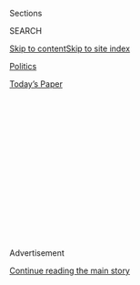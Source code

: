 <div id="app">

<div>

<div>

<div>

<div class="NYTAppHideMasthead css-1q2w90k e1suatyy0">

<div class="section css-ui9rw0 e1suatyy2">

<div class="css-eph4ug er09x8g0">

<div class="css-6n7j50">

</div>

<span class="css-1dv1kvn">Sections</span>

<div class="css-10488qs">

<span class="css-1dv1kvn">SEARCH</span>

</div>

[Skip to content](#site-content)[Skip to site
index](#site-index)

</div>

<div id="masthead-section-label" class="css-1wr3we4 eaxe0e00">

[Politics](https://www.nytimes.com/section/politics)

</div>

<div class="css-10698na e1huz5gh0">

</div>

</div>

<div id="masthead-bar-one" class="section hasLinks css-15hmgas e1csuq9d3">

<div class="css-uqyvli e1csuq9d0">

</div>

<div class="css-1uqjmks e1csuq9d1">

</div>

<div class="css-9e9ivx">

[](https://myaccount.nytimes.com/auth/login?response_type=cookie&client_id=vi)

</div>

<div class="css-1bvtpon e1csuq9d2">

[Today’s
Paper](https://www.nytimes.com/section/todayspaper)

</div>

</div>

</div>

</div>

<div data-aria-hidden="false">

<div id="site-content" data-role="main">

<div>

<div class="css-1aor85t" style="opacity:0.000000001;z-index:-1;visibility:hidden">

<div class="css-1hqnpie">

<div class="css-epjblv">

<span class="css-17xtcya">[Politics](/section/politics)</span><span class="css-x15j1o">|</span><span class="css-fwqvlz">Elijah
Cummings, Powerful Democrat Who Investigated Trump, Dies at
68</span>

</div>

<div class="css-k008qs">

<div class="css-1iwv8en">

<span class="css-18z7m18"></span>

<div>

</div>

</div>

<span class="css-1n6z4y">https://nyti.ms/33BWTUb</span>

<div class="css-1705lsu">

<div class="css-4xjgmj">

<div class="css-4skfbu" data-role="toolbar" data-aria-label="Social Media Share buttons, Save button, and Comments Panel with current comment count" data-testid="share-tools">

  - 
  - 
  - 
  - 
    
    <div class="css-6n7j50">
    
    </div>

  - 
  - 

</div>

</div>

</div>

</div>

</div>

</div>

<div id="NYT_TOP_BANNER_REGION" class="css-13pd83m">

</div>

<div id="top-wrapper" class="css-1sy8kpn">

<div id="top-slug" class="css-l9onyx">

Advertisement

</div>

[Continue reading the main
story](#after-top)

<div class="ad top-wrapper" style="text-align:center;height:100%;display:block;min-height:250px">

<div id="top" class="place-ad" data-position="top" data-size-key="top">

</div>

</div>

<div id="after-top">

</div>

</div>

<div>

<div id="sponsor-wrapper" class="css-1hyfx7x">

<div id="sponsor-slug" class="css-19vbshk">

Supported by

</div>

[Continue reading the main
story](#after-sponsor)

<div id="sponsor" class="ad sponsor-wrapper" style="text-align:center;height:100%;display:block">

</div>

<div id="after-sponsor">

</div>

</div>

<div class="css-186x18t">

</div>

<div class="css-1vkm6nb ehdk2mb0">

# Elijah Cummings, Powerful Democrat Who Investigated Trump, Dies at 68

</div>

A son of sharecroppers, he fought tirelessly for his hometown,
Baltimore, and became a key figure in the impeachment investigation of
President Trump.

![<span class="css-16f3y1r e13ogyst0">Representative Elijah E. Cummings,
the son of sharecroppers, rose to become one of the most powerful
Democrats in Congress and a central figure in the impeachment
investigation of President Trump. He died on Thursday in Baltimore at
68.</span><span class="css-cch8ym"><span class="css-1dv1kvn">Credit</span><span class="css-cnj6d5 e1z0qqy90" itemprop="copyrightHolder"><span class="css-1ly73wi e1tej78p0">Credit...</span><span>Justin
T. Gellerson for The New York
Times</span></span></span>](https://static01.nyt.com/images/2019/10/19/obituaries/00Cummings1-sub/00Cummings1-sub-videoSixteenByNine3000.jpg)

<div class="css-18e8msd">

<div class="css-vp77d3 epjyd6m0">

<div class="css-1baulvz">

By [<span class="css-1baulvz" itemprop="name">Sheryl Gay
Stolberg</span>](https://www.nytimes.com/by/sheryl-gay-stolberg) and
[<span class="css-1baulvz last-byline" itemprop="name">David
Stout</span>](https://www.nytimes.com/by/david-stout)

</div>

</div>

  - 
    
    <div class="css-ld3wwf e16638kd2">
    
    Published Oct. 17, 2019Updated Oct. 25,
    2019
    
    </div>

  - 
    
    <div class="css-4xjgmj">
    
    <div class="css-pvvomx" data-role="toolbar" data-aria-label="Social Media Share buttons, Save button, and Comments Panel with current comment count" data-testid="share-tools">
    
      - 
      - 
      - 
      - 
        
        <div class="css-6n7j50">
        
        </div>
    
      - 
      - 
    
    </div>
    
    </div>

</div>

</div>

<div class="section meteredContent css-1r7ky0e" name="articleBody" itemprop="articleBody">

<div class="css-1fanzo5 StoryBodyCompanionColumn">

<div class="css-53u6y8">

WASHINGTON — Representative Elijah E. Cummings, a son of sharecroppers
who rose to become one of the most powerful Democrats in Congress and a
central figure in the impeachment investigation of President Trump, died
on Thursday in Baltimore, his hometown. He was 68.

</div>

</div>

<div>

</div>

<div class="css-1fanzo5 StoryBodyCompanionColumn">

<div class="css-53u6y8">

His death, at Johns Hopkins Hospital, was confirmed by his wife, Maya
Rockeymoore Cummings, the Maryland State Democratic chairwoman. A
spokeswoman, Trudy Perkins, said in a statement that Mr. Cummings died
of “complications concerning longstanding health challenges.” No other
details were given.

</div>

</div>

<div class="css-1fanzo5 StoryBodyCompanionColumn">

<div class="css-53u6y8">

Mr. Cummings, who was serving his 13th term in the House, had been in
poor health. In recent years he had begun making his way around the
Capitol in a motorized scooter and using a walker to steady himself. In
2017, he was in the hospital for two months after complications of a
heart valve replacement, convinced, he[told The New York Times in
May,](https://www.nytimes.com/2019/05/08/us/politics/elijah-cummings-trump-impeachment.html?rref=collection%2Fbyline%2Fsheryl-gay-stolberg&action=click&contentCollection=undefined&region=stream&module=stream_unit&version=search&contentPlacement=2&pgtype=collection)that
he was “living on borrowed time.”

</div>

</div>

<div>

</div>

<div class="css-1fanzo5 StoryBodyCompanionColumn">

<div class="css-53u6y8">

With a booming voice and speaking cadence that hinted of the pulpit —
his parents were preachers — Mr. Cummings was a compelling figure on
Capitol Hill for more than two decades, repeatedly returned there by
voters in Maryland’s Seventh Congressional District, which takes in much
of Baltimore, including a section of the city with more than its share
of social problems. He campaigned tirelessly for stricter gun control
laws and help for those addicted to drugs. He was at times gruff, but
always respected.

But it was as chairman of the House Committee on Oversight and Reform —
the panel charged with maintaining integrity in government — that Mr.
Cummings may have left his most lasting legacy. The position gave him
sweeping power to investigate Mr. Trump and his administration, and he
used it.

He sparred with Mr. Trump in the most public of ways. [In
February](https://www.nytimes.com/2019/02/26/us/politics/michael-cohen-trump-congress.html),
he summoned the president’s former lawyer, Michael D. Cohen, to testify
about hush money payments to women who claimed to have had an affair
with Mr. Trump; Mr. Cohen denounced Mr. Trump as a “racist” and a “con
man.” And he issued subpoenas for Mr. Trump’s financial records; [Mr.
Trump responded by suing
him](https://www.nytimes.com/2019/04/22/us/politics/trump-sues-congress.html),
prompting him to call the president’s effort to block congressional
inquiries “[far worse than
Watergate](https://www.nytimes.com/2019/05/08/us/politics/elijah-cummings-trump-impeachment.html).”

In an interview with The Times in May, Mr. Cummings was asked what
message he would like to send to the president.

</div>

</div>

<div class="css-1fanzo5 StoryBodyCompanionColumn">

<div class="css-53u6y8">

“I want to send a message that we have one life to live, Mr. President,”
he replied. “This is no dress rehearsal. And that the American people
simply want to live their lives without fear of their leaders. And we,
as leaders, have a duty and a responsibility to keep our promise to them
when we ran for office and won — and that is to make their lives better.
While we’re all on this earth, that’s my message.”

</div>

</div>

<div class="css-79elbk" data-testid="photoviewer-wrapper">

<div class="css-z3e15g" data-testid="photoviewer-wrapper-hidden">

</div>

<div class="css-1a48zt4 ehw59r15" data-testid="photoviewer-children">

![<span class="css-16f3y1r e13ogyst0" data-aria-hidden="true">Mr.
Cummings with a supporter in 1996. He fought tirelessly for Baltimore,
his
hometown.</span><span class="css-cnj6d5 e1z0qqy90" itemprop="copyrightHolder"><span class="css-1ly73wi e1tej78p0">Credit...</span><span>Maureen
Keating/CQ Roll Call, via Getty
Images</span></span>](https://static01.nyt.com/images/2019/10/18/obituaries/cummings-print3/merlin_154517244_5141cca9-1c91-401d-b596-f1fd6321347e-articleLarge.jpg?quality=75&auto=webp&disable=upscale)

</div>

</div>

<div class="css-1fanzo5 StoryBodyCompanionColumn">

<div class="css-53u6y8">

Even as his health kept him away from Washington in recent months, Mr.
Cummings, a close ally of Speaker Nancy Pelosi, remained involved in the
impeachment inquiry into Mr. Trump. Those close to him said that he
joined strategy calls with Ms. Pelosi and other chairmen, and signed
subpoenas from his hospital bed.

“In the House, Elijah was our North Star,” Ms. Pelosi said in a
statement. “He was a leader of towering character and integrity, whose
stirring voice and steadfast values pushed the Congress and country to
rise always to a higher purpose.”

Mr. Trump, in turn, hurled insults at Mr. Cummings, [calling him
“racist”](https://www.nytimes.com/2019/07/28/us/politics/trump-elijah-cummings-baltimore.html)
and “a brutal bully” who had done “a very poor job” representing his
constituents in Baltimore, which the president declared a “disgusting,
rat and rodent infested mess.”

</div>

</div>

<div>

</div>

<div class="css-1fanzo5 StoryBodyCompanionColumn">

<div class="css-53u6y8">

But on Thursday Mr. Trump offered his condolences to Mr. Cummings’s
family and praised the congressman on Twitter. “My warmest condolences
to the family and many friends of Congressman Elijah Cummings,” [he
wrote](https://twitter.com/realDonaldTrump/status/1184815052546809862).
“I got to see first hand the strength, passion and wisdom of this
highly respected political leader. His work and voice on so many fronts
will be very hard, if not impossible, to replace\!”

</div>

</div>

<div class="css-cfo9c3">

</div>

<div class="css-1fanzo5 StoryBodyCompanionColumn">

<div class="css-53u6y8">

In the Capitol, members of both parties praised Mr. Cummings for his
social conscience and dogged determination.

“I can’t tell you how many friends would call me and be in fear because
they got a letter from Cummings,” Representative Kevin McCarthy, the
Republican leader, [said on the House
floor](https://www.c-span.org/video/?465290-5/house-leadership-tributes-representative-elijah-cummings).
“But he was a man of fairness.”

Mr. Cummings prided himself on his slow, methodical manner, but he could
also work himself into a fiery oration, when his brow would furrow
deeply and his voice would quiver with emotion.

When Hillary Clinton, then the former secretary of state, testified
before the committee investigating the 2012 terrorist attack on
Benghazi, Libya, Mr. Cummings, the panel’s top Democrat, flew into a
fury as she withstood hours of withering questions from Republicans.

“I don’t know what we want from you,” [Mr. Cummings cried, accusing
Republicans of using taxpayer dollars to try to destroy Mrs. Clinton’s
presidential
campaign.](https://www.nytimes.com/2019/10/17/us/politics/elijah-cummings-death-illness.html?action=click&module=Top%20Stories&pgtype=Homepage)“Do
we want to badger you over and over again until you do get so tired so
we get the gotcha
moment?”

</div>

</div>

<div class="css-79elbk" data-testid="photoviewer-wrapper">

<div class="css-z3e15g" data-testid="photoviewer-wrapper-hidden">

</div>

<div class="css-1a48zt4 ehw59r15" data-testid="photoviewer-children">

<div class="css-1xdhyk6 erfvjey0">

<span class="css-1ly73wi e1tej78p0">Image</span>

<div class="css-zjzyr8">

<div data-testid="lazyimage-container" style="height:248.75555555555556px">

</div>

</div>

</div>

<span class="css-16f3y1r e13ogyst0" data-aria-hidden="true">Mr. Cummings
in 2016 with Hillary Clinton after endorsing her for president. He
supported her even as she was being investigated in her handling of the
terrorist attacks in
Libya.</span><span class="css-cnj6d5 e1z0qqy90" itemprop="copyrightHolder"><span class="css-1ly73wi e1tej78p0">Credit...</span><span>Yuri
Gripas/Agence France-Presse — Getty Images</span></span>

</div>

</div>

<div class="css-1fanzo5 StoryBodyCompanionColumn">

<div class="css-53u6y8">

When Mr. Cohen testified before him in February, the most arresting
moment came not from the witness but from the congressman himself. “We
have got to get back to normal\!” Mr. Cummings [thundered from the
dais](https://www.youtube.com/watch?v=AAdmsSJXn68) in an impassioned
eight-minute closing statement that quickly went viral.

Elijah Eugene Cummings was born on Jan. 18, 1951, in Baltimore, one of
seven children of Robert and Ruth Cummings, and grew up in the city when
it was still deeply segregated. His parents were former sharecroppers
from South Carolina who had moved north to improve prospects for
themselves and their children.

Mr. Cummings often spoke of his mother, who, with “only a fourth grade
education,” went from doing domestic work to eventually founding her own
church, he said. Her humble past had a profound influence on him.

He graduated Phi Beta Kappa from Howard University in Washington, where
he was student government president, with a degree in political science.
He earned a law degree from the University of Maryland and was a
practicing lawyer while serving for 14 years in the Maryland House of
Delegates, where he was the first African-American in the state’s
history to be named speaker pro tem.

Mr. Cummings had been eyeing a seat in the United States Senate, where
Democrats were in the minority, when he entered a crowded field in a
special election in 1996 to fill the House seat of Kweisi Mfume, who had
resigned to become president of the N.A.A.C.P. Mr. Cummings beat more
than two dozen other Democrats in a primary, which in heavily Democratic
Baltimore is tantamount to winning the general election. He never had a
serious challenge after
that.

</div>

</div>

<div class="css-79elbk" data-testid="photoviewer-wrapper">

<div class="css-z3e15g" data-testid="photoviewer-wrapper-hidden">

</div>

<div class="css-1a48zt4 ehw59r15" data-testid="photoviewer-children">

<div class="css-1xdhyk6 erfvjey0">

<span class="css-1ly73wi e1tej78p0">Image</span>

<div class="css-zjzyr8">

<div data-testid="lazyimage-container" style="height:277.1111111111111px">

</div>

</div>

</div>

<span class="css-16f3y1r e13ogyst0" data-aria-hidden="true">Mr. Cummings
with Representative Mark Meadows, a North Carolina Republican, in June
after the House Oversight and Reform Committee voted to find Attorney
General William Barr and Commerce Secretary Wilbur Ross in
contempt.</span><span class="css-cnj6d5 e1z0qqy90" itemprop="copyrightHolder"><span class="css-1ly73wi e1tej78p0">Credit...</span><span>T.J.
Kirkpatrick for The New York Times</span></span>

</div>

</div>

<div class="css-1fanzo5 StoryBodyCompanionColumn">

<div class="css-53u6y8">

In Washington, Mr. Cummings became active in the Congressional Black
Caucus and served as its chairman for a time. He mentored other members,
like Representative Lacy Clay, who said Mr. Cummings taught him “life
lessons” and tutored him on the ways of Congress when he was a freshman.

</div>

</div>

<div>

</div>

<div class="css-1fanzo5 StoryBodyCompanionColumn">

<div class="css-53u6y8">

Gun control was a political as well as a personal issue for Mr.
Cummings. In June 2011, his nephew Christopher Cummings [was shot to
death in
Virginia](https://www.baltimoresun.com/news/bs-xpm-2011-06-13-bs-md-cummings-homicide-20110612-story.html),
where he was a college student.

In 2015, as Baltimore — and his own West Baltimore neighborhood —
[erupted into riots after the funeral of Freddie
Gray,](https://www.nytimes.com/2015/04/28/us/baltimore-freddie-gray.html?rref=collection%2Fbyline%2Fsheryl-gay-stolberg&action=click&contentCollection=undefined&region=stream&module=stream_unit&version=search&contentPlacement=7&pgtype=collection)
a young black man who had died in police custody, Mr. Cummings took to
the streets, bullhorn in hand, to plead for calm. Hours earlier, ever
the preachers’ son, he had delivered Mr. Gray’s eulogy.

“Did you see him?\!” [Mr. Cummings
roared,](https://www.baltimoresun.com/82dc6d8d-529f-43e3-84c9-c28ed335a89e-132.html)
his voice rising in anger as he implored the congregation to confront
the invisibility of young black men. “Did you see him? Did you see him?”
The congregation roared back with applause.

Mr. Cummings rose through the ranks of the Oversight Committee to become
its top Democrat. In 2019, after Democrats took control of the House, he
ascended to the chairmanship, a role that gave him wide latitude.

He used his authority broadly, investigating everything from whether
[Wilbur Ross, the commerce secretary, had been
truthful](https://www.baltimoresun.com/news/maryland/politics/bs-md-census-cummings-citizenship-question-20190314-story.html)
in explaining why he had added a citizenship question to the 2020
census, to policy matters, like military suicides and the high cost of
prescription drugs. (Ms. Pelosi [has
appointed](https://www.nytimes.com/2019/10/17/us/politics/donald-trump-impeachment-news.html)Representative
Carolyn Maloney of New York to be the committee’s acting chairwoman.)

The relationship between Mr. Trump and Mr. Cummings got off to a rocky
start. In an April 2017 interview with The New York Times, Mr. Trump
recounted their first meeting, saying, “Elijah Cummings was in my
office, and he said, ‘You will go down as one of the great presidents in
the history of our country.’”

</div>

</div>

<div class="css-1fanzo5 StoryBodyCompanionColumn">

<div class="css-53u6y8">

Mr. Cummings promptly issued a statement saying he had been misquoted.

“During my meeting with the president and on several occasions since
then,” the statement said, “I have said repeatedly that he could be a
great president if — if — he takes steps to truly represent all
Americans rather than continuing on the divisive and harmful path he is
currently on.”

Mr. Cummings became ill that year, prompting his wife to abandon a bid
for governor.

“He worked until his last breath,” she said in a statement on Thursday,
“because he believed our democracy was the highest and best expression
of our collective humanity and that our nation’s diversity was our
promise, not our problem.”

In addition to his wife, Mr. Cummings’s survivors include two daughters,
Jennifer and Adia Cummings, and six siblings: Robert Cummings Jr.,
Cheretheria Blount, James Cummings, Diane Woodson, Carnel Cummings and
Yvonne Cummings Jennings.

Mr. Cummings was spiritual in his approach to his illness, and his life.
In the May interview, he told the story of how one day, when he was in
such dire pain that he thought he might faint, a hospital worker turned
up at his bedside, saying the Lord had sent her to deliver a message:
“I’m just trying to get your attention. I’m not done with you.”

In his final months in the Capitol, Mr. Cummings often sat in his
wheelchair by the fireplace in the Speaker’s Lobby, the ornate chamber
off the House floor, where he would read quietly or field questions from
reporters. On Thursday, there was a fire going there. But Mr. Cummings’s
spot was empty.

</div>

</div>

</div>

<div>

</div>

<div>

</div>

<div>

</div>

<div>

<div id="bottom-wrapper" class="css-1ede5it">

<div id="bottom-slug" class="css-l9onyx">

Advertisement

</div>

[Continue reading the main
story](#after-bottom)

<div id="bottom" class="ad bottom-wrapper" style="text-align:center;height:100%;display:block;min-height:90px">

</div>

<div id="after-bottom">

</div>

</div>

</div>

</div>

</div>

## Site Index

<div>

</div>

## Site Information Navigation

  - [© <span>2020</span> <span>The New York Times
    Company</span>](https://help.nytimes.com/hc/en-us/articles/115014792127-Copyright-notice)

<!-- end list -->

  - [NYTCo](https://www.nytco.com/)
  - [Contact
    Us](https://help.nytimes.com/hc/en-us/articles/115015385887-Contact-Us)
  - [Work with us](https://www.nytco.com/careers/)
  - [Advertise](https://nytmediakit.com/)
  - [T Brand Studio](http://www.tbrandstudio.com/)
  - [Your Ad
    Choices](https://www.nytimes.com/privacy/cookie-policy#how-do-i-manage-trackers)
  - [Privacy](https://www.nytimes.com/privacy)
  - [Terms of
    Service](https://help.nytimes.com/hc/en-us/articles/115014893428-Terms-of-service)
  - [Terms of
    Sale](https://help.nytimes.com/hc/en-us/articles/115014893968-Terms-of-sale)
  - [Site
    Map](https://spiderbites.nytimes.com)
  - [Help](https://help.nytimes.com/hc/en-us)
  - [Subscriptions](https://www.nytimes.com/subscription?campaignId=37WXW)

</div>

</div>

</div>

</div>
